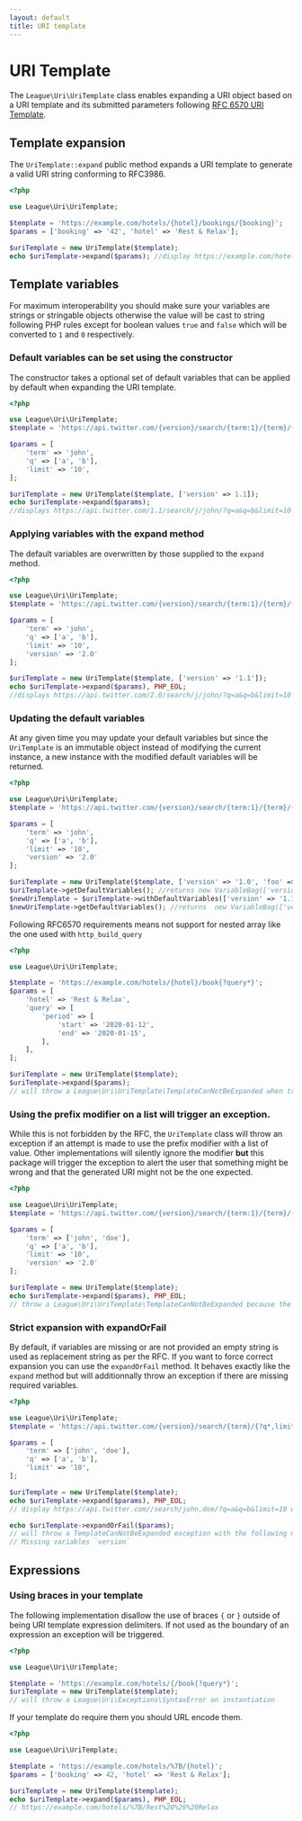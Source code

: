 ```yaml
---
layout: default
title: URI template
---
```


URI Template
=======

The `League\Uri\UriTemplate` class enables expanding a URI object based on a URI template and its 
submitted parameters following [RFC 6570 URI Template](http://tools.ietf.org/html/rfc6570).


## Template expansion

The `UriTemplate::expand` public method expands a URI template to generate a valid URI string conforming
to RFC3986.

~~~php
<?php

use League\Uri\UriTemplate;

$template = 'https://example.com/hotels/{hotel}/bookings/{booking}';
$params = ['booking' => '42', 'hotel' => 'Rest & Relax'];

$uriTemplate = new UriTemplate($template);
echo $uriTemplate->expand($params); //display https://example.com/hotels/Rest%20%26%20Relax/bookings/42"
~~~

## Template variables

<p class="message-notice">For maximum interoperability you should make sure your variables are 
strings or stringable objects otherwise the value will be cast to string following PHP rules 
except for boolean values <code>true</code> and <code>false</code> which will be converted 
to <code>1</code> and <code>0</code> respectively.</p>

### Default variables can be set using the constructor

The constructor takes a optional set of default variables that can be applied by default when
expanding the URI template.

~~~php
<?php

use League\Uri\UriTemplate;
$template = 'https://api.twitter.com/{version}/search/{term:1}/{term}/{?q*,limit}';

$params = [
    'term' => 'john',
    'q' => ['a', 'b'],
    'limit' => '10',
];

$uriTemplate = new UriTemplate($template, ['version' => 1.1]);
echo $uriTemplate->expand($params);
//displays https://api.twitter.com/1.1/search/j/john/?q=a&q=b&limit=10
~~~

### Applying variables with the expand method

The default variables are overwritten by those supplied to the `expand` method.

~~~php
<?php

use League\Uri\UriTemplate;
$template = 'https://api.twitter.com/{version}/search/{term:1}/{term}/{?q*,limit}';

$params = [
    'term' => 'john',
    'q' => ['a', 'b'],
    'limit' => '10',
    'version' => '2.0'
];

$uriTemplate = new UriTemplate($template, ['version' => '1.1']);
echo $uriTemplate->expand($params), PHP_EOL;
//displays https://api.twitter.com/2.0/search/j/john/?q=a&q=b&limit=10
~~~

### Updating the default variables

At any given time you may update your default variables but since the `UriTemplate`
is an immutable object instead of modifying the current instance, a new
instance with the modified default variables will be returned.

~~~php
<?php

use League\Uri\UriTemplate;
$template = 'https://api.twitter.com/{version}/search/{term:1}/{term}/{?q*,limit}';

$params = [
    'term' => 'john',
    'q' => ['a', 'b'],
    'limit' => '10',
    'version' => '2.0'
];

$uriTemplate = new UriTemplate($template, ['version' => '1.0', 'foo' => 'bar']);
$uriTemplate->getDefaultVariables(); //returns new VariableBag(['version' => '1.0'])
$newUriTemplate = $uriTemplate->withDefaultVariables(['version' => '1.1']);
$newUriTemplate->getDefaultVariables(); //returns  new VariableBag(['version' => '1.1'])
~~~

<p class="message-warning">Following  RFC6570 requirements means not support for
nested array like the one used with <code>http_build_query</code></p>

~~~php
<?php

use League\Uri\UriTemplate;

$template = 'https://example.com/hotels/{hotel}/book{?query*}';
$params = [
    'hotel' => 'Rest & Relax',
    'query' => [
        'period' => [
            'start' => '2020-01-12',
            'end' => '2020-01-15',
        ],
    ],
];

$uriTemplate = new UriTemplate($template);
$uriTemplate->expand($params);
// will throw a League\Uri\UriTemplate\TemplateCanNotBeExpanded when trying to expand the `period` value.
~~~

### Using the prefix modifier on a list will trigger an exception.

While this is not forbidden by the RFC, the `UriTemplate` class will throw an exception 
if an attempt is made to use the prefix modifier with a list of value. Other 
implementations will silently ignore the modifier **but** this package will
trigger the exception to alert the user that something might be wrong and 
that the generated URI might not be the one expected.

~~~php
<?php

use League\Uri\UriTemplate;
$template = 'https://api.twitter.com/{version}/search/{term:1}/{term}/{?q*,limit}';

$params = [
    'term' => ['john', 'doe'],
    'q' => ['a', 'b'],
    'limit' => '10',
    'version' => '2.0'
];

$uriTemplate = new UriTemplate($template);
echo $uriTemplate->expand($params), PHP_EOL;
// throw a League\Uri\UriTemplate\TemplateCanNotBeExpanded because the term variable is a list and not a string.
~~~

### Strict expansion with expandOrFail

By default, if variables are missing or are not provided an empty string is used as replacement
string as per the RFC. If you want to force correct expansion you can use the `expandOrFail` 
method. It behaves exactly like the `expand` method but will additionnally throw an
exception if there are missing required variables.

~~~php
<?php

use League\Uri\UriTemplate;
$template = 'https://api.twitter.com/{version}/search/{term}/{?q*,limit}';

$params = [
    'term' => ['john', 'doe'],
    'q' => ['a', 'b'],
    'limit' => '10',
];

$uriTemplate = new UriTemplate($template);
echo $uriTemplate->expand($params), PHP_EOL;
// display https://api.twitter.com//search/john,doe/?q=a&q=b&limit=10 with missing version

echo $uriTemplate->expandOrFail($params);
// will throw a TemplateCanNotBeExpanded exception with the following message
// Missing variables `version`
~~~

## Expressions

### Using braces in your template

The following implementation disallow the use of braces `{` or  `}` outside of being URI
template expression delimiters. If not used as the boundary of an expression an
exception will be triggered. 

~~~php
<?php

use League\Uri\UriTemplate;

$template = 'https://example.com/hotels/{/book{?query*}';
$uriTemplate = new UriTemplate($template);
// will throw a League\Uri\Exceptions\SyntaxError on instantiation
~~~

If your template do require them you should URL encode them.

~~~php
<?php

use League\Uri\UriTemplate;

$template = 'https://example.com/hotels/%7B/{hotel}';
$params = ['booking' => 42, 'hotel' => 'Rest & Relax'];

$uriTemplate = new UriTemplate($template);
echo $uriTemplate->expand($params), PHP_EOL;
// https://example.com/hotels/%7B/Rest%20%26%20Relax
~~~
